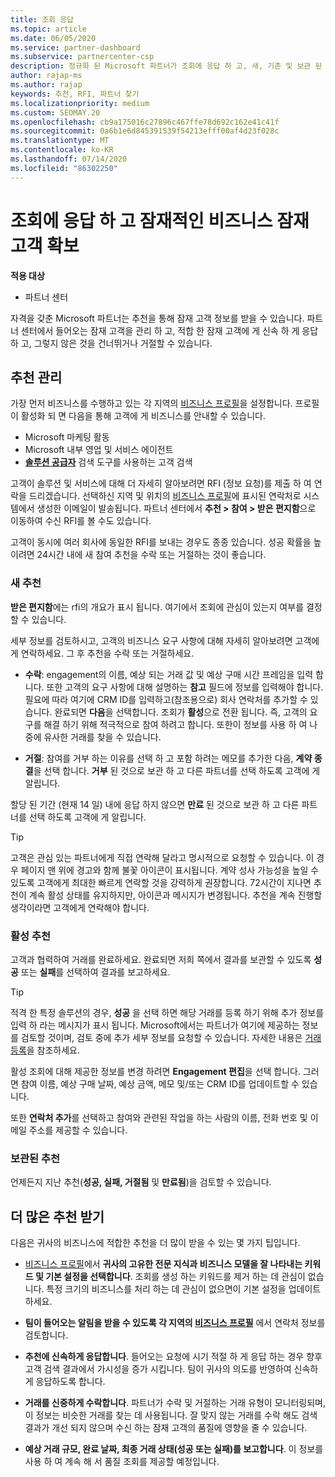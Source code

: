```yaml
---
title: 조회 응답
ms.topic: article
ms.date: 06/05/2020
ms.service: partner-dashboard
ms.subservice: partnercenter-csp
description: 정규화 된 Microsoft 파트너가 조회에 응답 하 고, 새, 기존 및 보관 된 조회를 관리 하 고, 나중에 더 많은 조회를 받을 수 있는 방법을 알아봅니다.
author: rajap-ms
ms.author: rajap
keywords: 추천, RFI, 파트너 찾기
ms.localizationpriority: medium
ms.custom: SEOMAY.20
ms.openlocfilehash: cb9a175016c27896c467ffe78d692c162e41c41f
ms.sourcegitcommit: 0a6b1e6d845391539f54213efff00af4d23f028c
ms.translationtype: MT
ms.contentlocale: ko-KR
ms.lasthandoff: 07/14/2020
ms.locfileid: "86302250"
---
```

# <a name="respond-to-referrals-and-get-potential-business-leads"></a>조회에 응답 하 고 잠재적인 비즈니스 잠재 고객 확보

**적용 대상**

- 파트너 센터

자격을 갖춘 Microsoft 파트너는 추천을 통해 잠재 고객 정보를 받을 수 있습니다. 파트너 센터에서 들어오는 잠재 고객을 관리 하 고, 적합 한 잠재 고객에 게 신속 하 게 응답 하 고, 그렇지 않은 것을 건너뛰거나 거절할 수 있습니다. 

## <a name="referral-management"></a>추천 관리

가장 먼저 비즈니스를 수행하고 있는 각 지역의 [비즈니스 프로필](create-a-marketing-profile.md)을 설정합니다. 프로필이 활성화 되 면 다음을 통해 고객에 게 비즈니스를 안내할 수 있습니다.

- Microsoft 마케팅 활동
- Microsoft 내부 영업 및 서비스 에이전트
- **[솔루션 공급자](https://www.microsoft.com/solution-providers/home)** 검색 도구를 사용하는 고객 검색

고객이 솔루션 및 서비스에 대해 더 자세히 알아보려면 RFI (정보 요청)를 제출 하 여 연락을 드리겠습니다. 선택하신 지역 및 위치의 [비즈니스 프로필](create-a-marketing-profile.md)에 표시된 연락처로 시스템에서 생성한 이메일이 발송됩니다. 파트너 센터에서 **추천 > 참여 > 받은 편지함**으로 이동하여 수신 RFI를 볼 수도 있습니다.

고객이 동시에 여러 회사에 동일한 RFI를 보내는 경우도 종종 있습니다. 성공 확률을 높이려면 24시간 내에 새 참여 추천을 수락 또는 거절하는 것이 좋습니다.

### <a name="new-referrals"></a>새 추천

**받은 편지함**에는 rfi의 개요가 표시 됩니다. 여기에서 조회에 관심이 있는지 여부를 결정할 수 있습니다.

세부 정보를 검토하시고, 고객의 비즈니스 요구 사항에 대해 자세히 알아보려면 고객에게 연락하세요. 그 후 추천을 수락 또는 거절하세요.

- **수락**: engagement의 이름, 예상 되는 거래 값 및 예상 구매 시간 프레임을 입력 합니다. 또한 고객의 요구 사항에 대해 설명하는 **참고** 필드에 정보를 입력해야 합니다. 필요에 따라 여기에 CRM ID를 입력하고(참조용으로) 회사 연락처를 추가할 수 있습니다. 완료되면 **다음**을 선택합니다. 조회가 **활성**으로 전환 됩니다. 즉, 고객의 요구를 해결 하기 위해 적극적으로 참여 하려고 합니다. 또한이 정보를 사용 하 여 나중에 유사한 거래를 찾을 수 있습니다.

- **거절**: 참여를 거부 하는 이유를 선택 하 고 포함 하려는 메모를 추가한 다음, **계약 종결**을 선택 합니다. **거부** 된 것으로 보관 하 고 다른 파트너를 선택 하도록 고객에 게 알립니다.

할당 된 기간 (현재 14 일) 내에 응답 하지 않으면 **만료** 된 것으로 보관 하 고 다른 파트너를 선택 하도록 고객에 게 알립니다.

> [!TIP]
> 고객은 관심 있는 파트너에게 직접 연락해 달라고 명시적으로 요청할 수 있습니다. 이 경우 페이지 맨 위에 경고와 함께 불꽃 아이콘이 표시됩니다. 계약 성사 가능성을 높일 수 있도록 고객에게 최대한 빠르게 연락할 것을 강력하게 권장합니다. 72시간이 지나면 추천이 계속 활성 상태를 유지하지만, 아이콘과 메시지가 변경됩니다. 추천을 계속 진행할 생각이라면 고객에게 연락해야 합니다.

### <a name="active-referrals"></a>활성 추천

고객과 협력하여 거래를 완료하세요. 완료되면 저희 쪽에서 결과를 보관할 수 있도록 **성공** 또는 **실패**를 선택하여 결과를 보고하세요.

> [!TIP]
> 적격 한 특정 솔루션의 경우, **성공** 을 선택 하면 해당 거래를 등록 하기 위해 추가 정보를 입력 하 라는 메시지가 표시 됩니다. Microsoft에서는 파트너가 여기에 제공하는 정보를 검토할 것이며, 검토 중에 추가 세부 정보를 요청할 수 있습니다. 자세한 내용은 [거래 등록](register-deals.md)을 참조하세요.

활성 조회에 대해 제공한 정보를 변경 하려면 **Engagement 편집**을 선택 합니다. 그러면 참여 이름, 예상 구매 날짜, 예상 금액, 메모 및/또는 CRM ID를 업데이트할 수 있습니다.

또한 **연락처 추가**를 선택하고 참여와 관련된 작업을 하는 사람의 이름, 전화 번호 및 이메일 주소를 제공할 수 있습니다.


### <a name="archived-referrals"></a>보관된 추천

언제든지 지난 추천(**성공, 실패, 거절됨** 및 **만료됨**)을 검토할 수 있습니다. 

## <a name="getting-more-referrals"></a>더 많은 추천 받기

다음은 귀사의 비즈니스에 적합한 추천을 더 많이 받을 수 있는 몇 가지 팁입니다.

- [비즈니스 프로필](create-a-marketing-profile.md)에서 **귀사의 고유한 전문 지식과 비즈니스 모델을 잘 나타내는 키워드 및 기본 설정을 선택합니다**. 조회를 생성 하는 키워드를 제거 하는 데 관심이 없습니다. 특정 크기의 비즈니스를 처리 하는 데 관심이 없으면이 기본 설정을 업데이트 하세요.

- **팀이 들어오는 알림을 받을 수 있도록 각 지역의 [비즈니스 프로필](create-a-marketing-profile.md)** 에서 연락처 정보를 검토합니다.

- **추천에 신속하게 응답합니다**. 들어오는 요청에 시기 적절 하 게 응답 하는 경우 향후 고객 검색 결과에서 가시성을 증가 시킵니다. 팀이 귀사의 의도를 반영하여 신속하게 응답하도록 합니다.

- **거래를 신중하게 수락합니다**. 파트너가 수락 및 거절하는 거래 유형이 모니터링되며, 이 정보는 비슷한 거래를 찾는 데 사용됩니다. 잘 맞지 않는 거래를 수락 해도 검색 결과가 개선 되지 않으며 수신 하는 잠재 고객의 품질에 영향을 줄 수 있습니다.

- **예상 거래 규모, 완료 날짜, 최종 거래 상태(성공 또는 실패)를 보고합니다**. 이 정보를 사용 하 여 계속 해 서 품질 조회를 제공할 예정입니다.
